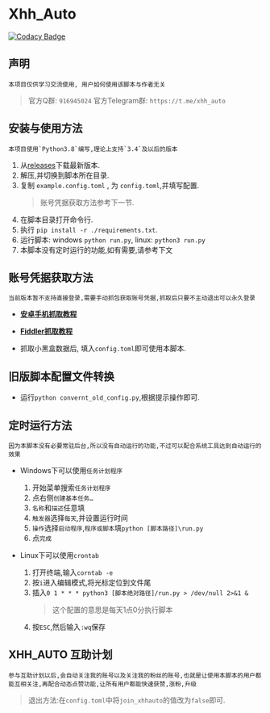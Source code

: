 # Xhh_Auto

[![Codacy Badge](https://app.codacy.com/project/badge/Grade/dfb3196838bf4431a8914736f103afeb)](https://www.codacy.com/manual/chr233/xhh_auto?utm_source=github.com&amp;utm_medium=referral&amp;utm_content=chr233/xhh_auto&amp;utm_campaign=Badge_Grade)

## 声明

    本项目仅供学习交流使用, 用户如何使用该脚本与作者无关

> 官方Q群: `916945024`
> 官方Telegram群: `https://t.me/xhh_auto`

## 安装与使用方法

    本项目使用`Python3.8`编写,理论上支持`3.4`及以后的版本

1. 从[releases](https://github.com/chr233/xhh_auto/releases)下载最新版本.
2. 解压,并切换到脚本所在目录.
3. 复制 `example.config.toml` , 为 `config.toml`,并填写配置.
    > 账号凭据获取方法参考下一节.
4. 在脚本目录打开命令行.
5. 执行 `pip install -r ./requirements.txt`.
6. 运行脚本: windows `python run.py`, linux: `python3 run.py`
7. 本脚本没有定时运行的功能,如有需要,请参考下文

## 账号凭据获取方法

    当前版本暂不支持直接登录,需要手动抓包获取账号凭据,抓取后只要不主动退出可以永久登录

* **[安卓手机抓取教程](https://blog.chrxw.com/archives/2019/10/19/390.html)**

* **[Fiddler抓取教程](https://blog.chrxw.com/archives/2019/10/20/437.html)**

* 抓取小黑盒数据后, 填入`config.toml`即可使用本脚本.

## 旧版脚本配置文件转换

* 运行`python convernt_old_config.py`,根据提示操作即可.

## 定时运行方法

    因为本脚本没有必要常驻后台,所以没有自动运行的功能,不过可以配合系统工具达到自动运行的效果

* Windows下可以使用`任务计划程序`
    1. 开始菜单搜索`任务计划程序`
    2. 点右侧`创建基本任务…`
    3. `名称`和`描述`任意填
    4. `触发器`选择`每天`,并设置运行时间
    5. `操作`选择`启动程序`,`程序或脚本`填`python [脚本路径]\run.py`
    6. 点`完成`

* Linux下可以使用`crontab`
    1. 打开终端,输入`corntab -e`
    2. 按`i`进入编辑模式,将光标定位到文件尾
    3. 插入`0 1 * * * python3 [脚本绝对路径]/run.py > /dev/null 2>&1 &`
        > 这个配置的意思是每天1点0分执行脚本
    4. 按`ESC`,然后输入`:wq`保存

## XHH_AUTO 互助计划

    参与互助计划以后,会自动关注我的账号以及关注我的粉丝的账号,也就是让使用本脚本的用户都能互相关注,再配合动态点赞功能,让所有用户都能快速获赞,涨粉,升级

> 退出方法:在`config.toml`中将`join_xhhauto`的值改为`false`即可.
